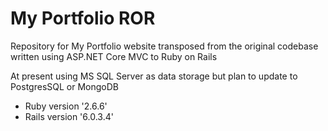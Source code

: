 # My Portfolio ROR

Repository for My Portfolio website transposed from the original codebase written using ASP.NET Core MVC to Ruby on Rails

At present using MS SQL Server as data storage but plan to update to PostgresSQL or MongoDB

- Ruby version '2.6.6'
- Rails version  '6.0.3.4'



